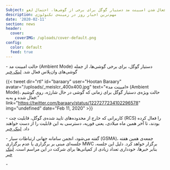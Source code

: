 ```yaml
---
Subject: فعال شدن امبینت مد دستیار گوگل برای برخی از گوشی‌ها، احتمال لغو MWC و ...
description: مهم‌ترین اخبار روز در زمینه‌ی تکنولوژی
date: '2020-02-11'
section: news
header:
  cover:
    coverIMG: /uploads/cover-default.png
config:
  color: default
  feed: true
---
```

\- حالت امبینت مد (Ambient Mode) دستیار گوگل، برای برخی گوشی‌ها، از جمله گوشی‌های وان‌پلاس فعال شد. [لینک خبر](https://forums.oneplus.com/threads/the-google-assistant-powered-ambient-mode-is-rolling-out-to-oneplus-devices.1182069/)

{{< tweet dir="rtl" id="baraary" user="Hootan Baraary" avatar="/uploads/_meislcr_400x400.jpg" text="«امبینت مد» (Ambient Mode)، حالت ویژه‌ی دستیار گوگل برای زمانی که گوشی در حال شارژه، روی گوشیم فعال شده و به‌به:" link="https://twitter.com/baraary/status/1227277234102296578" img="undefined" date="Feb 11, 2020" >}}

\- کاربرانی که خارج از محدوده‌های تایید شده‌ی گوگل، قابلیت چت (RCS) را فعال کرده بودند، تا آخر همین ماه میلادی، یعنی فوریه، دسترسی به این قابلیت را از دست خواهند داد. [لینک خبر](https://support.google.com/messages/thread/28309003?hl=en)

\- گفته می‌شود، انجمن سامانه جهانی ارتباطات سیار (GSMA)، جمعه‌ی همین هفته جلسه‌ای مبنی بر برگزاری یا عدم برگزاری MWC  برگزار خواهد کرد. دلیل این جلسه، بنابر خبرها، خودداری تعداد زیادی از کمپانی‌ها برای شرکت در این مراسم است. [لینک خبر](https://www.lavanguardia.com/local/barcelona/20200211/473447138649/mobile-world-congress-mwc-barcelona-gsma-reunion-cancelar-evento.html)

\-
